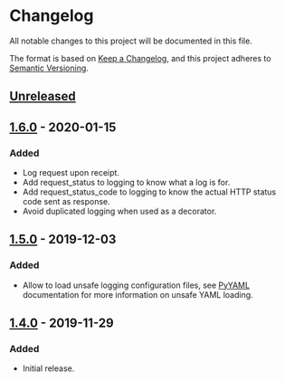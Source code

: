 # Changelog
All notable changes to this project will be documented in this file.

The format is based on [Keep a Changelog](https://keepachangelog.com/en/1.0.0/),
and this project adheres to [Semantic Versioning](https://semver.org/spec/v2.0.0.html).

## [Unreleased]

## [1.6.0] - 2020-01-15
### Added
- Log request upon receipt.
- Add request_status to logging to know what a log is for.
- Add request_status_code to logging to know the actual HTTP status code sent as response.
- Avoid duplicated logging when used as a decorator.

## [1.5.0] - 2019-12-03
### Added
- Allow to load unsafe logging configuration files, see [PyYAML](https://pyyaml.org/wiki/PyYAMLDocumentation) documentation for more information on unsafe YAML loading.

## [1.4.0] - 2019-11-29
### Added
- Initial release.

[Unreleased]: https://github.com/Colin-b/layab/compare/v1.6.0...HEAD
[1.6.0]: https://github.com/Colin-b/layab/compare/v1.5.0...v1.6.0
[1.5.0]: https://github.com/Colin-b/layab/compare/v1.4.0...v1.5.0
[1.4.0]: https://github.com/Colin-b/layab/releases/tag/v1.4.0
